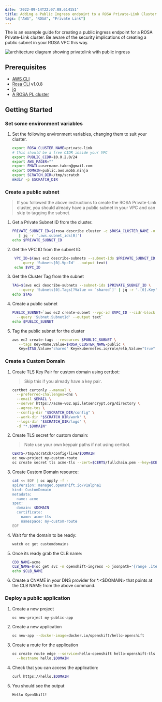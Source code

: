 ```yaml
---
date: '2022-09-14T22:07:08.614151'
title: Adding a Public Ingress endpoint to a ROSA Private-Link Cluster
tags: ["AWS", "ROSA", "Private Link"]
---
```


The is an example guide for creating a public ingress endpoint for a ROSA Private-Link cluster. Be aware of the security implications of creating a public subnet in your ROSA VPC this way.

![architecture diagram showing privatelink with public ingress](../images/arch-pl-ingress.png)

## Prerequisites

* [AWS CLI](https://docs.aws.amazon.com/cli/latest/userguide/install-cliv2.html)
* [Rosa CLI](https://github.com/openshift/rosa/releases/tag/v1.0.8) v1.0.8
* [jq](https://stedolan.github.io/jq/download/)
* [A ROSA PL cluster](./README.md)

## Getting Started

### Set some environment variables

1. Set the following environment variables, changing them to suit your cluster.

   ```bash
   export ROSA_CLUSTER_NAME=private-link
   # this should be a free CIDR inside your VPC
   export PUBLIC_CIDR=10.0.2.0/24
   export AWS_PAGER=""
   export EMAIL=username.taken@gmail.com
   export DOMAIN=public.aws.mobb.ninja
   export SCRATCH_DIR=/tmp/scratch
   mkdir -p $SCRATCH_DIR
   ```

### Create a public subnet

> If you followed the above instructions to create the ROSA Private-Link cluster, you should already have a public subnet in your VPC and can skip to tagging the subnet.

1. Get a Private Subnet ID from the cluster.

   ```bash
   PRIVATE_SUBNET_ID=$(rosa describe cluster -c $ROSA_CLUSTER_NAME -o json \
      | jq -r '.aws.subnet_ids[0]')
   echo $PRIVATE_SUBNET_ID
   ```

1. Get the VPC ID from the subnet ID.

   ```bash
    VPC_ID=$(aws ec2 describe-subnets --subnet-ids $PRIVATE_SUBNET_ID \
      --query 'Subnets[0].VpcId' --output text)
    echo $VPC_ID
   ```

1. Get the Cluster Tag from the subnet

   ```bash
   TAG=$(aws ec2 describe-subnets --subnet-ids $PRIVATE_SUBNET_ID \
      --query 'Subnets[0].Tags[?Value == `shared`]' | jq -r '.[0].Key')
   echo $TAG
   ```

1. Create a public subnet

   ```bash
   PUBLIC_SUBNET=`aws ec2 create-subnet --vpc-id $VPC_ID --cidr-block $PUBLIC_CIDR \
     --query 'Subnet.SubnetId' --output text`
   echo $PUBLIC_SUBNET
   ```

1. Tag the public subnet for the cluster

   ```bash
   aws ec2 create-tags --resources $PUBLIC_SUBNET \
      --tags Key=Name,Value=$ROSA_CLUSTER_NAME-public \
      Key=$TAG,Value="shared" Key=kubernetes.io/role/elb,Value="true"
   ```

### Create a Custom Domain

1. Create TLS Key Pair for custom domain using certbot:

    > Skip this if you already have a key pair.

   ```bash
   certbot certonly --manual \
     --preferred-challenges=dns \
     --email $EMAIL \
     --server https://acme-v02.api.letsencrypt.org/directory \
     --agree-tos \
     --config-dir "$SCRATCH_DIR/config" \
     --work-dir "$SCRATCH_DIR/work" \
     --logs-dir "$SCRATCH_DIR/logs" \
     -d "*.$DOMAIN"
   ```

1. Create TLS secret for custom domain:

    > Note use your own keypair paths if not using certbot.

   ```bash
   CERTS=/tmp/scratch/config/live/$DOMAIN
   oc new-project my-custom-route
   oc create secret tls acme-tls --cert=$CERTS/fullchain.pem --key=$CERTS/privkey.pem
   ```

1. Create Custom Domain resource:

   ```bash
   cat << EOF | oc apply -f -
   apiVersion: managed.openshift.io/v1alpha1
   kind: CustomDomain
   metadata:
     name: acme
   spec:
     domain: $DOMAIN
     certificate:
       name: acme-tls
       namespace: my-custom-route
   EOF
   ```

1. Wait for the domain to be ready:

   ```bash
   watch oc get customdomains
   ```

1. Once its ready grab the CLB name:

   ```bash
   CDO_NAME=acme
   CLB_NAME=$(oc get svc -n openshift-ingress -o jsonpath='{range .items[?(@.metadata.labels.ingresscontroller\.operator\.openshift\.io\/owning-ingresscontroller=="'$CDO_NAME'")]}{.status.loadBalancer.ingress[].hostname}{"\n"}{end}')
   echo $CLB_NAME
   ```

1. Create a CNAME in your DNS provider for *.<$DOMAIN> that points at the CLB NAME from the above command.

### Deploy a public application

1. Create a new project

   ```bash
   oc new-project my-public-app
   ```

1. Create a new application

   ```bash
   oc new-app --docker-image=docker.io/openshift/hello-openshift
   ```

1. Create a route for the application

   ```bash
   oc create route edge --service=hello-openshift hello-openshift-tls \
     --hostname hello.$DOMAIN
   ```

1. Check that you can access the application:

   ```bash
   curl https://hello.$DOMAIN
   ```

1. You should see the output

   ```
   Hello OpenShift!
   ```
